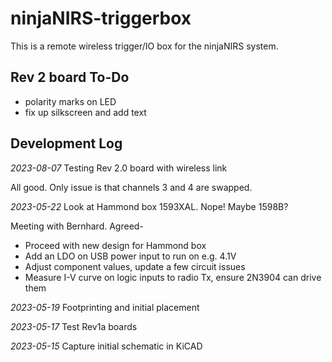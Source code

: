# ninjaNIRS-triggerbox

This is a remote wireless trigger/IO box for the ninjaNIRS system.

## Rev 2 board To-Do

* polarity marks on LED
* fix up silkscreen and add text

## Development Log

*2023-08-07* Testing Rev 2.0 board with wireless link

All good.  Only issue is that channels 3 and 4 are swapped.

*2023-05-22* Look at Hammond box 1593XAL.  Nope!  Maybe 1598B?

Meeting with Bernhard.  Agreed-

* Proceed with new design for Hammond box
* Add an LDO on USB power input to run on e.g. 4.1V
* Adjust component values, update a few circuit issues
* Measure I-V curve on logic inputs to radio Tx, ensure 2N3904 can drive them

*2023-05-19* Footprinting and initial placement

*2023-05-17* Test Rev1a boards

*2023-05-15* Capture initial schematic in KiCAD


